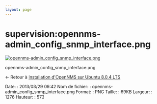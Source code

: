 ```yaml
---
layout: page
---
```


supervision:opennms-admin\_config\_snmp\_interface.png
======================================================

[![opennms-admin\_config\_snmp\_interface.png](..//assets/media/supervision/opennms-admin_config_snmp_interface.png@cache=&w=900&h=404 "opennms-admin_config_snmp_interface.png")](..//assets/media/supervision/opennms-admin_config_snmp_interface.png@cache= "Afficher le fichier original")

opennms-admin\_config\_snmp\_interface.png

← Retour à [Installation d'OpenNMS sur Ubuntu 8.0.4
LTS](../../opennms/install-on-ubuntu.html "opennms:install-on-ubuntu")

Date:
:   2013/03/29 09:42
Nom de fichier:
:   opennms-admin\_config\_snmp\_interface.png
Format:
:   PNG
Taille:
:   69KB
Largeur:
:   1276
Hauteur:
:   573

